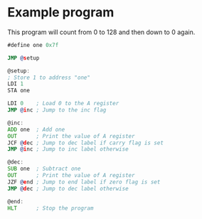 # Example program

This program will count from 0 to 128 and then down to 0 again.

```asm
#define one 0x7f

JMP @setup

@setup:
; Store 1 to address "one"
LDI 1
STA one

LDI 0    ; Load 0 to the A register
JMP @inc ; Jump to the inc flag

@inc:
ADD one  ; Add one
OUT      ; Print the value of A register
JCF @dec ; Jump to dec label if carry flag is set
JMP @inc ; Jump to inc label otherwise

@dec:
SUB one  ; Subtract one
OUT      ; Print the value of A register
JZF @end ; Jump to end label if zero flag is set
JMP @dec ; Jump to dec label otherwise

@end:
HLT      ; Stop the program

```
